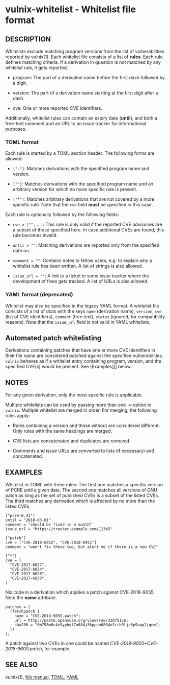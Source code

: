 # vulnix-whitelist - Whitelist file format

## DESCRIPTION

Whitelists exclude matching program versions from the list of vulnerabilities
reported by vulnix(1). Each whitelist file consists of a list of **rules**. Each
rule defines matching criteria. If a derivation in question is not matched by
any whitelist rule, it gets reported.

* program:
  The part of a derivation name before the first dash followed by a digit.

* version:
  The part of a derivation name starting at the first digit after a dash.

* cve:
  One or more reported CVE identifiers.

Additionally, whitelist rules can contain an expiry date (**until**), and both a
free-text comment and an URL to an issue tracker for informational purposes.

### TOML format

Each rule is started by a TOML section header. The following forms are allowed:

* `["`<PROGRAM>`-`<VERSION>`"]`:
  Matches derivations with the specified program name and version.

* `["`<PROGRAM>`"]`:
  Matches derivations with the specified program name and an arbitrary version
  for which no more specific rule is present.

* `["`*`"]`:
  Matches arbitrary derivations that are not covered by a more specific rule.
  Note that the `cve` field **must** be specified in this case.

Each rule is optionally followed by the following fields:

* `cve = ["`<CVEID>`",` _..._`]`:
  This rule is only valid if the reported CVE advisories are a subset of those
  specified here. In case additional CVEs are found, this rule becomes invalid.

* `until = "`<YYYY-MM-DD>`"`:
  Matching derivations are reported only from the specified date on.

* `comment = "`<TEXT>`"`:
  Contains notes to fellow users, e.g. to explain why a whitelist rule has been
  written. A list of strings is also allowed.

* `issue_url = "`<URL>`"`:
  A link to a ticket in some issue tracker where the development of fixes gets
  tracked. A list of URLs is also allowed.


### YAML format (deprecated)

Whitelist may also be specified in the legacy YAML format. A whitelist file
consists of a list of dicts with the keys `name` (derivation name), `version`,
`cve` (list of CVE identifiers), `comment` (free text), `status` (ignored; for
compatibility reasons). Note that the `issue_url` field is not valid in YAML
whitelists.

## Automated patch whitelisting

Derivations containing patches that have one or more CVE identifiers in their
file name are considered patched against the specified vulnerabilities. `vulnix`
behaves as if a whitelist entry containing program, version, and the specified
CVE(s) would be present. See [Examples][] below.

## NOTES

For any given derivation, only the most specific rule is applicable.

Multiple whitelists can be used by passing more than one `-w` option to
`vulnix`. Multiple whitelist are merged in order. For merging, the following
rules apply:

* Rules containing a version and those without are considered different. Only
  rules with the same headings are merged.

* CVE lists are concatenated and duplicates are removed.

* Comments and issue URLs are converted to lists (if necessary) and
  concatenated.

## EXAMPLES

Whitelist in TOML with three rules:
The first one matches a specific version of PCRE until a given date.
The second one matches all versions of GNU patch as long as the set of published CVEs is a subset of the listed CVEs.
The third matches any derivation which is affected by no more than the listed CVEs.

```
["pcre-8.41"]
until = "2018-03-01"
comment = "should be fixed in a month"
issue_url = "https://tracker.example.com/12345"

["patch"]
cve = ["CVE-2018-6952", "CVE-2018-6951"]
comment = "won't fix these two, but alert me if there is a new CVE"

["*"]
cve = [
  "CVE-2017-6827",
  "CVE-2017-6834",
  "CVE-2017-6828",
  "CVE-2017-6833",
]
```

Nix code in a derivation which applies a patch against CVE-2018-9055. Note the
**name** attribute.

```
patches = [
  (fetchpatch {
    name = "CVE-2018-9055.patch";
    url = http://paste.opensuse.org/view/raw/330751ce;
    sha256 = "0m798m6c4v9yyhql7x684j5kppcm6884n1rrb9ljz8p9aqq2jqnm";
  })
];
```

A patch against two CVEs in one could be named
_CVE-2018-9055+CVE-2018-9600.patch_, for example.

## SEE ALSO

vulnix(1), [Nix manual](https://nixos.org/nix/manual/),
[TOML](https://github.com/toml-lang/toml), [YAML](http://yaml.org)
